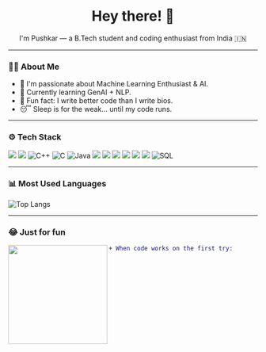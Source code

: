 <h1 align="center">Hey there! 👋</h1>
<p align="center">I'm Pushkar — a B.Tech student and coding enthusiast from India 🇮🇳</p>

---

### 🧑‍💻 About Me

- 🎯 I'm passionate about Machine Learning Enthusiast & AI.
- 🌱 Currently learning GenAI + NLP.
- 🧠 Fun fact: I write better code than I write bios.
- 😴 Sleep is for the weak... until my code runs.

---

### ⚙️ Tech Stack

<p align="left">
  <img src="https://img.icons8.com/color/48/000000/python.png" />
  <img src="https://img.icons8.com/color/48/000000/javascript.png" />
  <img src="https://img.icons8.com/color/48/000000/c-plus-plus-logo.png" title="C++"/>
  <img src="https://img.icons8.com/color/48/000000/c-programming.png" title="C"/>
  <img src="https://img.icons8.com/color/48/000000/java-coffee-cup-logo.png" title="Java"/>
  <img src="https://img.icons8.com/color/48/000000/html-5.png" />
  <img src="https://img.icons8.com/color/48/000000/css3.png" />
  <img src="https://img.icons8.com/color/48/000000/mongodb.png" />
  <img src="https://img.icons8.com/color/48/000000/git.png" />
  <img src="https://img.icons8.com/color/48/000000/github.png" />
  <img src="https://img.icons8.com/color/48/000000/visual-studio-code-2019.png" />
  <img src="https://img.icons8.com/external-flat-juicy-fish/60/000000/external-sql-coding-and-development-flat-flat-juicy-fish.png" title="SQL"/>
</p>

---

### 📊 Most Used Languages

![Top Langs](https://github-readme-stats.vercel.app/api/top-langs/?username=pushkargupta75&layout=compact&theme=tokyonight)

---

### 😂 Just for fun

<img src="https://media.giphy.com/media/3og0IPxMM0erATueVW/giphy.gif" width="200" align="left" />

```diff
+ When code works on the first try:
